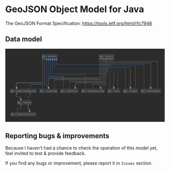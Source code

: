 # GeoJSON Object Model for Java

The GeoJSON Format Specification: https://tools.ietf.org/html/rfc7946

## Data model
![UML Diagram](/UML_diagram.png)

## Reporting bugs & improvements
Because I haven't had a chance to check the operation of this model yet, feel invited to test & provide feedback.

If you find any bugs or improvement, please report it in `Issues` section.